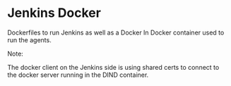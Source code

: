 # Jenkins Docker

Dockerfiles to run Jenkins as well as a Docker In Docker container used to run the agents.

Note: 

The docker client on the Jenkins side is using shared certs to connect to the docker server running in the DIND container.
